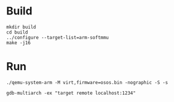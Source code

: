 # Build

```
mkdir build
cd build
../configure --target-list=arm-softmmu
make -j16
```

# Run

```
./qemu-system-arm -M virt,firmware=osos.bin -nographic -S -s

gdb-multiarch -ex "target remote localhost:1234"
```
